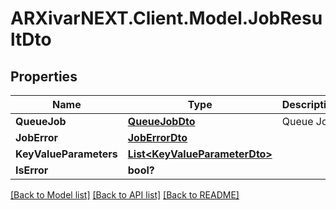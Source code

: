 # ARXivarNEXT.Client.Model.JobResultDto
## Properties

Name | Type | Description | Notes
------------ | ------------- | ------------- | -------------
**QueueJob** | [**QueueJobDto**](QueueJobDto.md) | Queue Job | [optional] 
**JobError** | [**JobErrorDto**](JobErrorDto.md) |  | [optional] 
**KeyValueParameters** | [**List&lt;KeyValueParameterDto&gt;**](KeyValueParameterDto.md) |  | [optional] 
**IsError** | **bool?** |  | [optional] 

[[Back to Model list]](../README.md#documentation-for-models) [[Back to API list]](../README.md#documentation-for-api-endpoints) [[Back to README]](../README.md)

